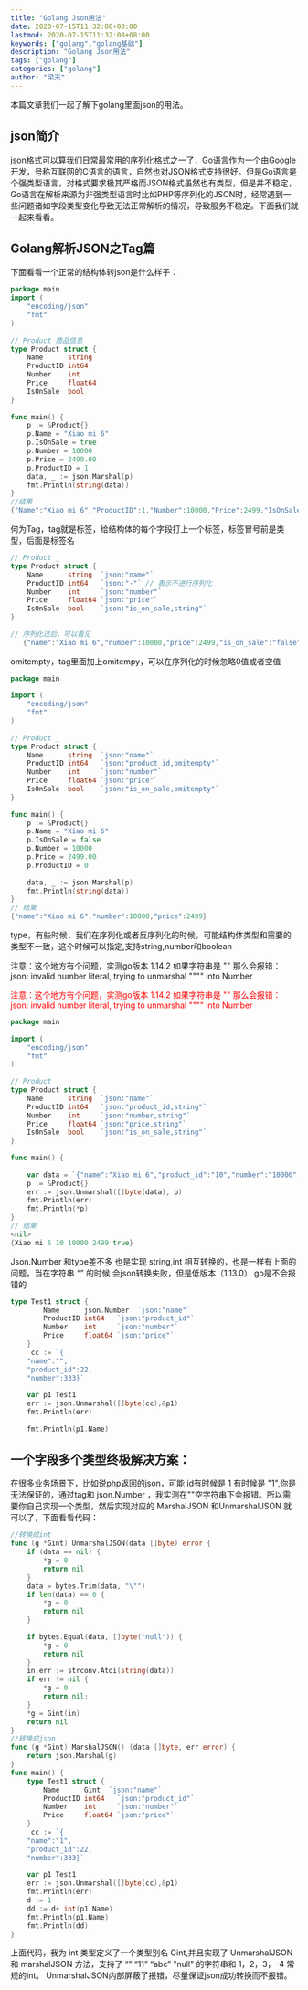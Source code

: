 ```yaml
---
title: "Golang Json用法"
date: 2020-07-15T11:32:08+08:00
lastmod: 2020-07-15T11:32:08+08:00
keywords: ["golang","golang基础"]
description: "Golang Json用法"
tags: ["golang"]
categories: ["golang"]
author: "梁天"
---
```

本篇文章我们一起了解下golang里面json的用法。
<!--more-->

## json简介

json格式可以算我们日常最常用的序列化格式之一了，Go语言作为一个由Google开发，号称互联网的C语言的语言，自然也对JSON格式支持很好。但是Go语言是个强类型语言，对格式要求极其严格而JSON格式虽然也有类型，但是并不稳定，Go语言在解析来源为非强类型语言时比如PHP等序列化的JSON时，经常遇到一些问题诸如字段类型变化导致无法正常解析的情况，导致服务不稳定。下面我们就一起来看看。

## Golang解析JSON之Tag篇

下面看看一个正常的结构体转json是什么样子：

```go
package main
import (
    "encoding/json"
    "fmt"
)
  
// Product 商品信息
type Product struct {
    Name      string
    ProductID int64
    Number    int
    Price     float64
    IsOnSale  bool
}
  
func main() {
    p := &Product{}
    p.Name = "Xiao mi 6"
    p.IsOnSale = true
    p.Number = 10000
    p.Price = 2499.00
    p.ProductID = 1
    data, _ := json.Marshal(p)
    fmt.Println(string(data))
}
//结果
{"Name":"Xiao mi 6","ProductID":1,"Number":10000,"Price":2499,"IsOnSale":true}
```
何为Tag，tag就是标签，给结构体的每个字段打上一个标签，标签冒号前是类型，后面是标签名

```go
// Product _
type Product struct {
    Name      string  `json:"name"`
    ProductID int64   `json:"-"` // 表示不进行序列化
    Number    int     `json:"number"`
    Price     float64 `json:"price"`
    IsOnSale  bool    `json:"is_on_sale,string"`
}
  
// 序列化过后，可以看见
   {"name":"Xiao mi 6","number":10000,"price":2499,"is_on_sale":"false"}
```

omitempty，tag里面加上omitempy，可以在序列化的时候忽略0值或者空值

```go
package main
  
import (
    "encoding/json"
    "fmt"
)
  
// Product _
type Product struct {
    Name      string  `json:"name"`
    ProductID int64   `json:"product_id,omitempty"`
    Number    int     `json:"number"`
    Price     float64 `json:"price"`
    IsOnSale  bool    `json:"is_on_sale,omitempty"`
}
  
func main() {
    p := &Product{}
    p.Name = "Xiao mi 6"
    p.IsOnSale = false
    p.Number = 10000
    p.Price = 2499.00
    p.ProductID = 0
  
    data, _ := json.Marshal(p)
    fmt.Println(string(data))
}
// 结果
{"name":"Xiao mi 6","number":10000,"price":2499}
```

type，有些时候，我们在序列化或者反序列化的时候，可能结构体类型和需要的类型不一致，这个时候可以指定,支持string,number和boolean

注意：这个地方有个问题，实测go版本 1.14.2  如果字符串是 "" 那么会报错：json: invalid number literal, trying to unmarshal "\"\"" into Number

<font color=red>注意：这个地方有个问题，实测go版本 1.14.2  如果字符串是 "" 那么会报错：json: invalid number literal, trying to unmarshal "\"\"" into Number </font>

```go
package main
  
import (
    "encoding/json"
    "fmt"
)
  
// Product _
type Product struct {
    Name      string  `json:"name"`
    ProductID int64   `json:"product_id,string"`
    Number    int     `json:"number,string"`
    Price     float64 `json:"price,string"`
    IsOnSale  bool    `json:"is_on_sale,string"`
}
  
func main() {
  
    var data = `{"name":"Xiao mi 6","product_id":"10","number":"10000","price":"2499","is_on_sale":"true"}`
    p := &Product{}
    err := json.Unmarshal([]byte(data), p)
    fmt.Println(err)
    fmt.Println(*p)
}
// 结果
<nil>
{Xiao mi 6 10 10000 2499 true}
```
Json.Number 和type差不多 也是实现 string,int 相互转换的，也是一样有上面的问题，当在字符串 “” 的时候 会json转换失败，但是低版本（1.13.0） go是不会报错的
```go
type Test1 struct {
        Name      json.Number  `json:"name"`
        ProductID int64   `json:"product_id"`
        Number    int     `json:"number"`
        Price     float64 `json:"price"`
    }
     cc := `{
    "name":"",
    "product_id":22,
    "number":333}`
 
    var p1 Test1
    err := json.Unmarshal([]byte(cc),&p1)
    fmt.Println(err)
 
    fmt.Println(p1.Name)
```

## 一个字段多个类型终极解决方案：

在很多业务场景下，比如说php返回的json，可能 id有时候是 1 有时候是 "1",你是无法保证的，通过tag和 json.Number ，我实测在""空字符串下会报错。所以需要你自己实现一个类型，然后实现对应的  MarshalJSON 和UnmarshalJSON 就可以了，下面看看代码：

```go
//转换成int
func (g *Gint) UnmarshalJSON(data []byte) error {
    if (data == nil) {
        *g = 0
        return nil
    }
    data = bytes.Trim(data, "\"")
    if len(data) == 0 {
        *g = 0
        return nil
    }
 
    if bytes.Equal(data, []byte("null")) {
        *g = 0
        return nil
    }
    in,err := strconv.Atoi(string(data))
    if err != nil {
        *g = 0
        return nil;
    }
    *g = Gint(in)
    return nil
}
//转换成json
func (g *Gint) MarshalJSON() (data []byte, err error) {
    return json.Marshal(g)
}
func main() {
    type Test1 struct {
        Name      Gint  `json:"name"`
        ProductID int64   `json:"product_id"`
        Number    int     `json:"number"`
        Price     float64 `json:"price"`
    }
     cc := `{
    "name":"1",
    "product_id":22,
    "number":333}`
 
    var p1 Test1
    err := json.Unmarshal([]byte(cc),&p1)
    fmt.Println(err)
    d := 1
    dd := d+ int(p1.Name)
    fmt.Println(p1.Name)
    fmt.Println(dd)
}
```

上面代码，我为 int 类型定义了一个类型别名 Gint,并且实现了 UnmarshalJSON  和 marshalJSON 方法，支持了 “” “11” “abc” "null" 的字符串和 1，2，3，-4 常规的int。 UnmarshalJSON内部屏蔽了报错，尽量保证json成功转换而不报错。

